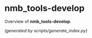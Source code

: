# nmb_tools-develop

Overview of **nmb_tools-develop**.

*(generated by scripts/generate_index.py)*
